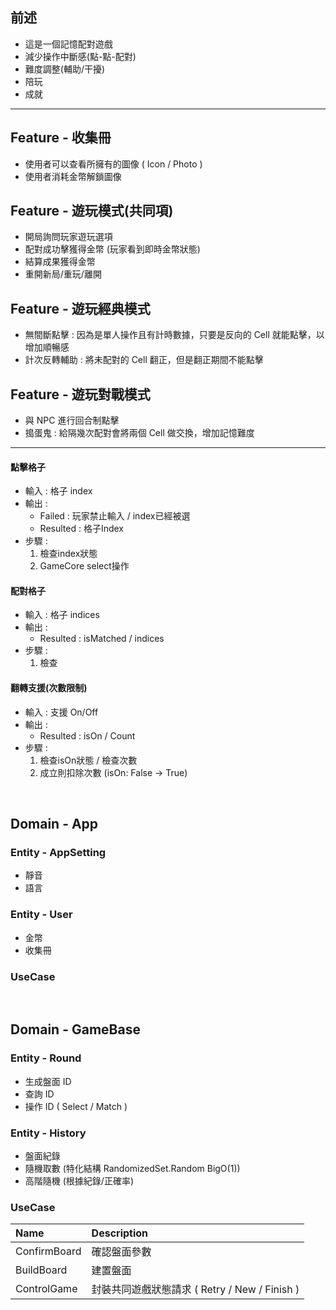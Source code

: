 ## 前述
- 這是一個記憶配對遊戲
- 減少操作中斷感(點-點-配對)
- 難度調整(輔助/干擾)
- 陪玩
- 成就

-------------------------------------

## Feature - 收集冊
- 使用者可以查看所擁有的圖像 ( Icon / Photo )
- 使用者消耗金幣解鎖圖像

## Feature - 遊玩模式(共同項)
- 開局詢問玩家遊玩選項
- 配對成功擊獲得金幣 (玩家看到即時金幣狀態)
- 結算成果獲得金幣
- 重開新局/重玩/離開

## Feature - 遊玩經典模式
- 無間斷點擊 : 因為是單人操作且有計時數據，只要是反向的 Cell 就能點擊，以增加順暢感
- 計次反轉輔助 : 將未配對的 Cell 翻正，但是翻正期間不能點擊

## Feature - 遊玩對戰模式
- 與 NPC 進行回合制點擊
- 搗蛋鬼 : 給隔幾次配對會將兩個 Cell 做交換，增加記憶難度 

-----------------------------------------------








#### 點擊格子
- 輸入 : 格子 index 
- 輸出 : 
  - Failed : 玩家禁止輸入 / index已經被選
  - Resulted : 格子Index
- 步驟 :
  1. 檢查index狀態
  2. GameCore select操作

#### 配對格子
- 輸入 : 格子 indices 
- 輸出 : 
  - Resulted : isMatched / indices
- 步驟 :
  1. 檢查


#### 翻轉支援(次數限制)
- 輸入 : 支援 On/Off
- 輸出 : 
  - Resulted : isOn / Count
- 步驟 :
  1. 檢查isOn狀態 / 檢查次數
  2. 成立則扣除次數 (isOn: False -> True)


<br/> 




## Domain - App
### Entity - AppSetting
- 靜音
- 語言

### Entity - User
- 金幣
- 收集冊

### UseCase


<br/> 

## Domain - GameBase
### Entity - Round
- 生成盤面 ID
- 查詢 ID 
- 操作 ID ( Select / Match )

### Entity - History
- 盤面紀錄
- 隨機取數 (特化結構 RandomizedSet.Random BigO(1))
- 高階隨機 (根據紀錄/正確率)

### UseCase
|  Name  | Description  |
| :- | :- |
| ConfirmBoard | 確認盤面參數 |
| BuildBoard | 建置盤面 |
| ControlGame | 封裝共同遊戲狀態請求 ( Retry / New / Finish ) |

<br/> 



